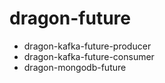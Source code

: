 # dragon-future
- dragon-kafka-future-producer
- dragon-kafka-future-consumer
- dragon-mongodb-future

